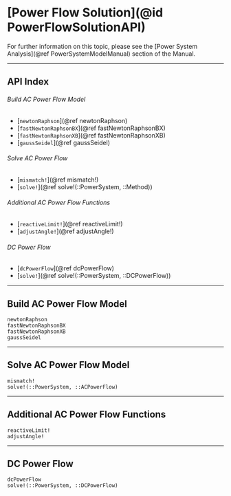 # [Power Flow Solution](@id PowerFlowSolutionAPI)

For further information on this topic, please see the [Power System Analysis](@ref PowerSystemModelManual) section of the Manual.

---

## API Index

###### Build AC Power Flow Model
* [`newtonRaphson`](@ref newtonRaphson)
* [`fastNewtonRaphsonBX`](@ref fastNewtonRaphsonBX)
* [`fastNewtonRaphsonXB`](@ref fastNewtonRaphsonXB)
* [`gaussSeidel`](@ref gaussSeidel)

###### Solve AC Power Flow
* [`mismatch!`](@ref mismatch!)
* [`solve!`](@ref solve!(::PowerSystem, ::Method))

###### Additional AC Power Flow Functions
* [`reactiveLimit!`](@ref reactiveLimit!)
* [`adjustAngle!`](@ref adjustAngle!)

###### DC Power Flow
* [`dcPowerFlow`](@ref dcPowerFlow)
* [`solve!`](@ref solve!(::PowerSystem, ::DCPowerFlow))

---

## Build AC Power Flow Model
```@docs
newtonRaphson
fastNewtonRaphsonBX
fastNewtonRaphsonXB
gaussSeidel
```

---

## Solve AC Power Flow Model
```@docs
mismatch!
solve!(::PowerSystem, ::ACPowerFlow)
```

---

## Additional AC Power Flow Functions
```@docs
reactiveLimit!
adjustAngle!
```

---

## DC Power Flow
```@docs
dcPowerFlow
solve!(::PowerSystem, ::DCPowerFlow)
```
